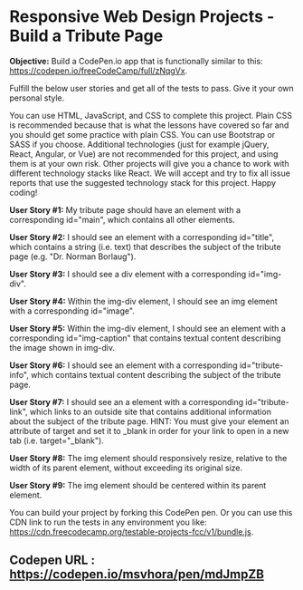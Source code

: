 # Responsive Web Design Projects - Build a Tribute Page

**Objective:** Build a CodePen.io app that is functionally similar to this: https://codepen.io/freeCodeCamp/full/zNqgVx.

Fulfill the below user stories and get all of the tests to pass. Give it your own personal style.

You can use HTML, JavaScript, and CSS to complete this project. Plain CSS is recommended because that is what the lessons have covered so far and you should get some practice with plain CSS. You can use Bootstrap or SASS if you choose. Additional technologies (just for example jQuery, React, Angular, or Vue) are not recommended for this project, and using them is at your own risk. Other projects will give you a chance to work with different technology stacks like React. We will accept and try to fix all issue reports that use the suggested technology stack for this project. Happy coding!

**User Story #1:** My tribute page should have an element with a corresponding id="main", which contains all other elements.

**User Story #2:** I should see an element with a corresponding id="title", which contains a string (i.e. text) that describes the subject of the tribute page (e.g. "Dr. Norman Borlaug").

**User Story #3:** I should see a div element with a corresponding id="img-div".

**User Story #4:** Within the img-div element, I should see an img element with a corresponding id="image".

**User Story #5:** Within the img-div element, I should see an element with a corresponding id="img-caption" that contains textual content describing the image shown in img-div.

**User Story #6:** I should see an element with a corresponding id="tribute-info", which contains textual content describing the subject of the tribute page.

**User Story #7:** I should see an a element with a corresponding id="tribute-link", which links to an outside site that contains additional information about the subject of the tribute page. HINT: You must give your element an attribute of target and set it to _blank in order for your link to open in a new tab (i.e. target="_blank").

**User Story #8:** The img element should responsively resize, relative to the width of its parent element, without exceeding its original size.

**User Story #9:** The img element should be centered within its parent element.

You can build your project by forking this CodePen pen. Or you can use this CDN link to run the tests in any environment you like: https://cdn.freecodecamp.org/testable-projects-fcc/v1/bundle.js.

## Codepen URL : https://codepen.io/msvhora/pen/mdJmpZB
